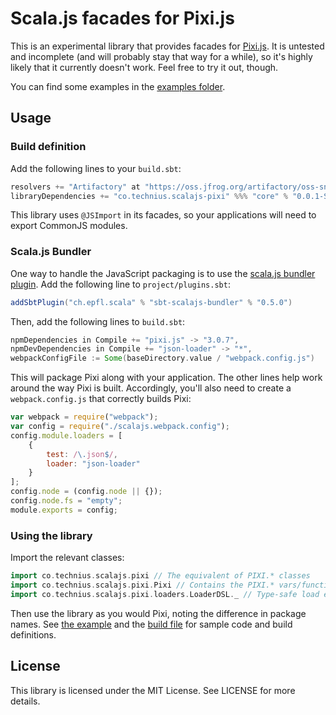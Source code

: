 # Scala.js facades for Pixi.js

This is an experimental library that provides facades for
[Pixi.js](http://pixijs.com/). It is untested and
incomplete (and will probably stay that way for a while), so it's
highly likely that it currently doesn't work. Feel free to try it out, though.

You can find some examples in the
[examples folder](https://github.com/Technius/scalajs-pixi/tree/master/examples).

## Usage

### Build definition
Add the following lines to your `build.sbt`:

```scala
resolvers += "Artifactory" at "https://oss.jfrog.org/artifactory/oss-snapshot-local/",
libraryDependencies += "co.technius.scalajs-pixi" %%% "core" % "0.0.1-SNAPSHOT"
```

This library uses `@JSImport` in its facades, so your applications will need to
export CommonJS modules.

### Scala.js Bundler

One way to handle the JavaScript packaging is to use the
[scala.js bundler plugin](https://scalacenter.github.io/scalajs-bundler/). Add
the following line to `project/plugins.sbt`:
```scala
addSbtPlugin("ch.epfl.scala" % "sbt-scalajs-bundler" % "0.5.0")
```

Then, add the following lines to `build.sbt`:
```scala
npmDependencies in Compile += "pixi.js" -> "3.0.7",
npmDevDependencies in Compile += "json-loader" -> "*",
webpackConfigFile := Some(baseDirectory.value / "webpack.config.js")
```
This will package Pixi along with your application. The other lines help work
around the way Pixi is built. Accordingly, you'll also need to create a
`webpack.config.js` that correctly builds Pixi:
```javascript
var webpack = require("webpack");
var config = require("./scalajs.webpack.config");
config.module.loaders = [
    {
        test: /\.json$/,
        loader: "json-loader"
    }
];
config.node = (config.node || {});
config.node.fs = "empty";
module.exports = config;
```

### Using the library

Import the relevant classes:
```scala
import co.technius.scalajs.pixi // The equivalent of PIXI.* classes
import co.technius.scalajs.pixi.Pixi // Contains the PIXI.* vars/functions
import co.technius.scalajs.pixi.loaders.LoaderDSL._ // Type-safe load events
```

Then use the library as you would Pixi, noting the difference in package names.
See [the example](examples/src/main) and the [build file](build.sbt) for
sample code and build definitions.

## License
This library is licensed under the MIT License. See LICENSE for more details.
